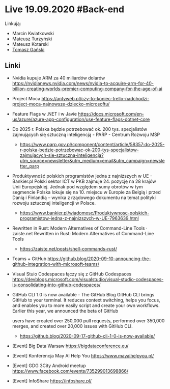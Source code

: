 # Live 19.09.2020 #Back-end

Linkują:

- Marcin Kwiatkowski
- Mateusz Turzyński
- Mateusz Kotarski
- [Tomasz Gański](https://www.linkedin.com/in/tomaszganski)

## Linki

- Nvidia kupuje ARM za 40 miliardów dolarów
  https://nvidianews.nvidia.com/news/nvidia-to-acquire-arm-for-40-billion-creating-worlds-premier-computing-company-for-the-age-of-ai

- Project Moca
  https://antyweb.pl/czy-to-koniec-trello-nadchodzi-project-moca-najnowsze-dziecko-microsoftu/

- Feature Flags w .NET i w Javie
  https://docs.microsoft.com/en-us/azure/azure-app-configuration/use-feature-flags-dotnet-core

- Do 2025 r. Polska będzie potrzebować ok. 200 tys. specjalistów zajmujących się sztuczną inteligencją - PARP - Centrum Rozwoju MŚP

  - https://www.parp.gov.pl/component/content/article/58357:do-2025-r-polska-bedzie-potrzebowac-ok-200-tys-specjalistow-zajmujacych-sie-sztuczna-inteligencja?utm_source=newsletter&utm_medium=email&utm_campaign=newsletter_parp

- Produktywność polskich programistów jedna z najniższych w UE - Bankier.pl
  Polski sektor ICT w PKB zajmuje 24. pozycję na 28 krajów Unii Europejskiej. Jednak pod względem sumy obrotów w tym segmencie Polska lokuje się na 10. miejscu w Europie za Belgią i przed Danią i Finlandią – wynika z rządowego dokumentu na temat polityki rozwoju sztucznej inteligencji w Polsce.

  - https://www.bankier.pl/wiadomosc/Produktywnosc-polskich-programistow-jedna-z-najnizszych-w-UE-7963639.html

- Rewritten in Rust: Modern Alternatives of Command-Line Tools · zaiste.net
  Rewritten in Rust: Modern Alternatives of Command-Line Tools

  - https://zaiste.net/posts/shell-commands-rust/

- Teams + GitHub
  https://github.blog/2020-09-10-announcing-the-github-integration-with-microsoft-teams/

- Visual Stuio Codespaces łączy się z GitHub Codespaces
  https://devblogs.microsoft.com/visualstudio/visual-studio-codespaces-is-consolidating-into-github-codespaces/

- GitHub CLI 1.0 is now available - The GitHub Blog
  GitHub CLI brings GitHub to your terminal. It reduces context switching, helps you focus, and enables you to more easily script and create your own workflows. Earlier this year, we announced the beta of GitHub

  users have created over 250,000 pull requests, performed over 350,000 merges, and created over 20,000 issues with GitHub CLI.

  - https://github.blog/2020-09-17-github-cli-1-0-is-now-available/

- [Event] Big Data Warsaw
  https://bigdataconference.eu/

- [Event] Konferencja May AI Help You
  https://www.mayaihelpyou.pl/

- [Event] GDG 3City Android meetup
  https://www.facebook.com/events/735299013698866/

- [Event] InfoShare
  https://infoshare.pl/
